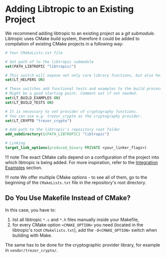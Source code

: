 # Adding Libtropic to an Existing Project
We recommend adding libtropic to an existing project as a *git submodule*. Libtropic uses CMake build system, therefore it could be added to compilation of existing CMake projects in a following way:

```cmake
# Your CMakeLists.txt file

# Set path of to the libtropic submodule
set(PATH_LIBTROPIC "libtropic/")

# This switch will expose not only core library functions, but also helper functions (recommended)
set(LT_HELPERS ON)

# These switches add functional tests and examples to the build process.
# Might be a good starting point. Comment out if not needed.
set(LT_BUILD_EXAMPLES ON)
set(LT_BUILD_TESTS ON)

# It is necessary to set provider of cryptography functions.
# You can use e.g. trezor_crypto as the cryptography provider.
set(LT_CRYPTO "trezor_crypto")

# Add path to the libtropic's repository root folder
add_subdirectory(${PATH_LIBTROPIC} "libtropic")

# Linking
target_link_options(produced_binary PRIVATE <your_linker_flags>)

```


!!! note
    The exact CMake calls depend on a configuration of the project into which libtropic is being added. For more inspiration, refer to the [Integration Examples](integration_examples.md) section.

!!! note
    We offer multiple CMake options - to see all of them, go to the beginning of the `CMakeLists.txt` file in the repository's root directory.


## Do You Use Makefile Instead of CMake?
In this case, you have to:

1. list all libtropic `*.c` and `*.h` files manually inside your Makefile,
2. for every CMake option `<CMAKE_OPTION>` you need (located in the libtropic's root `CMakelists.txt`), add the `-D<CMAKE_OPTION>` switch when building with Make.

The same has to be done for the cryptographic provider library, for example in `vendor/trezor_crypto/`.